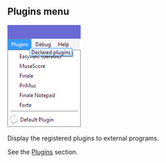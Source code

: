 ## Plugins menu

![](../assets/plugins_menu.png)

Display the registered plugins to external programs.

See the [Plugins](../advanced/plugins.md) section.
